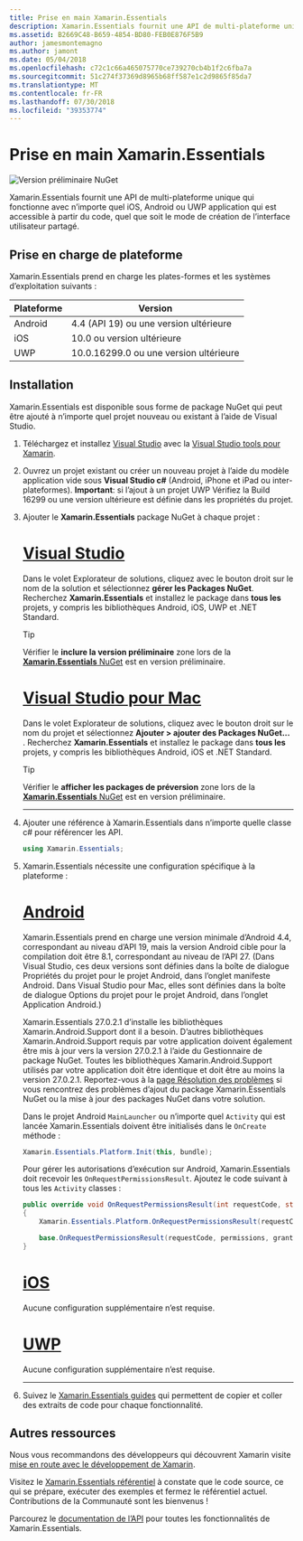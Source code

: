 ```yaml
---
title: Prise en main Xamarin.Essentials
description: Xamarin.Essentials fournit une API de multi-plateforme unique qui fonctionne avec n’importe quel iOS, Android ou UWP application qui est accessible à partir du code, quel que soit le mode de création de l’interface utilisateur partagé.
ms.assetid: B2669C48-B659-4854-BD80-FEB0E876F5B9
author: jamesmontemagno
ms.author: jamont
ms.date: 05/04/2018
ms.openlocfilehash: c72c1c66a465075770ce739270cb4b1f2c6fba7a
ms.sourcegitcommit: 51c274f37369d8965b68ff587e1c2d9865f85da7
ms.translationtype: MT
ms.contentlocale: fr-FR
ms.lasthandoff: 07/30/2018
ms.locfileid: "39353774"
---
```

# <a name="get-started-with-xamarinessentials"></a>Prise en main Xamarin.Essentials

![Version préliminaire NuGet](~/media/shared/pre-release.png)

Xamarin.Essentials fournit une API de multi-plateforme unique qui fonctionne avec n’importe quel iOS, Android ou UWP application qui est accessible à partir du code, quel que soit le mode de création de l’interface utilisateur partagé.

## <a name="platform-support"></a>Prise en charge de plateforme

Xamarin.Essentials prend en charge les plates-formes et les systèmes d’exploitation suivants :

| Plateforme | Version                                |
| ---------- | -------------------------------------- |
| Android    | 4.4 (API 19) ou une version ultérieure |
| iOS        | 10.0 ou version ultérieure             |
| UWP        | 10.0.16299.0 ou une version ultérieure |

## <a name="installation"></a>Installation

Xamarin.Essentials est disponible sous forme de package NuGet qui peut être ajouté à n’importe quel projet nouveau ou existant à l’aide de Visual Studio.

1. Téléchargez et installez [Visual Studio](http://visualstudio.com) avec la [Visual Studio tools pour Xamarin](~/cross-platform/get-started/installation/index.md).

2. Ouvrez un projet existant ou créer un nouveau projet à l’aide du modèle application vide sous **Visual Studio c#** (Android, iPhone et iPad ou inter-plateformes). **Important**: si l’ajout à un projet UWP Vérifiez la Build 16299 ou une version ultérieure est définie dans les propriétés du projet.

3. Ajouter le **Xamarin.Essentials** package NuGet à chaque projet :

    # <a name="visual-studiotabwindows"></a>[Visual Studio](#tab/windows)

    Dans le volet Explorateur de solutions, cliquez avec le bouton droit sur le nom de la solution et sélectionnez **gérer les Packages NuGet**. Recherchez **Xamarin.Essentials** et installez le package dans **tous les** projets, y compris les bibliothèques Android, iOS, UWP et .NET Standard.

    > [!TIP]
    > Vérifier le **inclure la version préliminaire** zone lors de la [ **Xamarin.Essentials** NuGet](https://www.nuget.org/packages/Xamarin.Essentials) est en version préliminaire.

    # <a name="visual-studio-for-mactabmacos"></a>[Visual Studio pour Mac](#tab/macos)

    Dans le volet Explorateur de solutions, cliquez avec le bouton droit sur le nom du projet et sélectionnez **Ajouter > ajouter des Packages NuGet...** . Recherchez **Xamarin.Essentials** et installez le package dans **tous les** projets, y compris les bibliothèques Android, iOS et .NET Standard.

    > [!TIP]
    > Vérifier le **afficher les packages de préversion** zone lors de la [ **Xamarin.Essentials** NuGet](https://www.nuget.org/packages/Xamarin.Essentials) est en version préliminaire.

    -----

4. Ajouter une référence à Xamarin.Essentials dans n’importe quelle classe c# pour référencer les API.

    ```csharp
    using Xamarin.Essentials;
    ```

5. Xamarin.Essentials nécessite une configuration spécifique à la plateforme :

    # <a name="androidtabandroid"></a>[Android](#tab/android)

    Xamarin.Essentials prend en charge une version minimale d’Android 4.4, correspondant au niveau d’API 19, mais la version Android cible pour la compilation doit être 8.1, correspondant au niveau de l’API 27. (Dans Visual Studio, ces deux versions sont définies dans la boîte de dialogue Propriétés du projet pour le projet Android, dans l’onglet manifeste Android. Dans Visual Studio pour Mac, elles sont définies dans la boîte de dialogue Options du projet pour le projet Android, dans l’onglet Application Android.)

    Xamarin.Essentials 27.0.2.1 d’installe les bibliothèques Xamarin.Android.Support dont il a besoin. D’autres bibliothèques Xamarin.Android.Support requis par votre application doivent également être mis à jour vers la version 27.0.2.1 à l’aide du Gestionnaire de package NuGet. Toutes les bibliothèques Xamarin.Android.Support utilisés par votre application doit être identique et doit être au moins la version 27.0.2.1. Reportez-vous à la [page Résolution des problèmes](troubleshooting.md) si vous rencontrez des problèmes d’ajout du package Xamarin.Essentials NuGet ou la mise à jour des packages NuGet dans votre solution.

    Dans le projet Android `MainLauncher` ou n’importe quel `Activity` qui est lancée Xamarin.Essentials doivent être initialisés dans le `OnCreate` méthode :

    ```csharp
    Xamarin.Essentials.Platform.Init(this, bundle);
    ```

    Pour gérer les autorisations d’exécution sur Android, Xamarin.Essentials doit recevoir les `OnRequestPermissionsResult`. Ajoutez le code suivant à tous les `Activity` classes :

    ```csharp
    public override void OnRequestPermissionsResult(int requestCode, string[] permissions, [GeneratedEnum] Android.Content.PM.Permission[] grantResults)
    {
        Xamarin.Essentials.Platform.OnRequestPermissionsResult(requestCode, permissions, grantResults);

        base.OnRequestPermissionsResult(requestCode, permissions, grantResults);
    }
    ```

    # <a name="iostabios"></a>[iOS](#tab/ios)

    Aucune configuration supplémentaire n’est requise.

    # <a name="uwptabuwp"></a>[UWP](#tab/uwp)

    Aucune configuration supplémentaire n’est requise.

    -----

6. Suivez le [Xamarin.Essentials guides](index.md) qui permettent de copier et coller des extraits de code pour chaque fonctionnalité.

## <a name="other-resources"></a>Autres ressources

Nous vous recommandons des développeurs qui découvrent Xamarin visite [mise en route avec le développement de Xamarin](~/cross-platform/getting-started/index.md).

Visitez le [Xamarin.Essentials référentiel](http://github.com/xamarin/Essentials) à constate que le code source, ce qui se prépare, exécuter des exemples et fermez le référentiel actuel. Contributions de la Communauté sont les bienvenus !

Parcourez le [documentation de l’API](xref:Xamarin.Essentials) pour toutes les fonctionnalités de Xamarin.Essentials.
